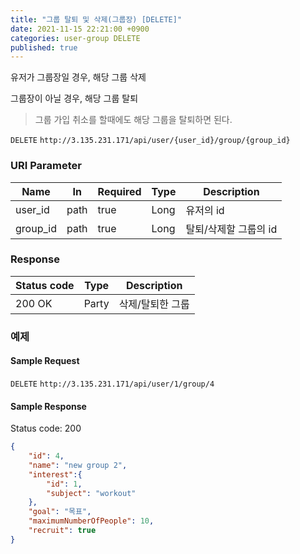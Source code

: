 ```yaml
---
title: "그룹 탈퇴 및 삭제(그룹장) [DELETE]"
date: 2021-11-15 22:21:00 +0900
categories: user-group DELETE
published: true
---
```


유저가 그룹장일 경우, 해당 그룹 삭제

그룹장이 아닐 경우, 해당 그룹 탈퇴

> 그룹 가입 취소를 할때에도 해당 그룹을 탈퇴하면 된다.

`DELETE` `http://3.135.231.171/api/user/{user_id}/group/{group_id}`

### URI Parameter

| Name     | In   | Required | Type | Description           |
| -------- | ---- | -------- | ---- | --------------------- |
| user_id  | path | true     | Long | 유저의 id             |
| group_id | path | true     | Long | 탈퇴/삭제할 그룹의 id |

### Response

| Status code | Type  | Description      |
| ----------- | ----- | ---------------- |
| 200 OK      | Party | 삭제/탈퇴한 그룹 |



### 예제

#### Sample Request

`DELETE` `http://3.135.231.171/api/user/1/group/4`

#### Sample Response

Status code: 200

```json
{
    "id": 4,
    "name": "new group 2",
    "interest":{
        "id": 1,
        "subject": "workout"
    },
    "goal": "목표",
    "maximumNumberOfPeople": 10,
    "recruit": true
}
```

